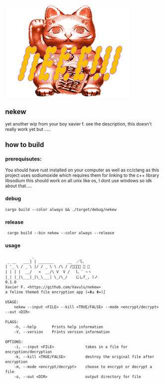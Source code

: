 ![nekew-logo](nekew_png.png) 

## nekew 
yet another wip from your boy xavier f. 
see the description, this doesn't really work yet but .....


## how to build

### prerequisutes: 
You should have rust installed on your computer as well as cc/clang as this project uses 
sodiumoxide which requires them for linking to the c++ library libsodium 
this should work on all unix like os, I dont use windows so idk about that.....

### debug
```
cargo build --color always && ./target/debug/nekew 
``` 

### release 
``` 
 cargo build --bin nekew --color always --release
```

### usage 
``` 
            _                  
 _ __   ___| | _______      __  ／l、        
| '_ \ / _ \ |/ / _ \ \ /\ / /ﾞ（ﾟ､ ｡ ７ 
| | | |  __/   <  __/\ V  V /　 l、ﾞ ~ヽ  
|_| |_|\___|_|\_\___| \_/\_/　  じしf_, )ノ  
0.1.0
Xavier F. <https://github.com/Xavulu/nekew>
a feline themed file encryption app (=Φܫ Φ=)∫

USAGE:
    nekew --input <FILE> --kill <TRUE/FALSE> --mode <encrypt/decrypt> --out <DIR>

FLAGS:
    -h, --help       Prints help information
    -V, --version    Prints version information

OPTIONS:
    -i, --input <FILE>              takes in a file for encryption/decryption
    -k, --kill <TRUE/FALSE>         destroy the original file after encryption
    -m, --mode <encrypt/decrypt>    choose to encrypt or decrypt a file
    -o, --out <DIR>                 output directory for file
```